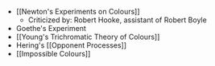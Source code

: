 

- [[Newton's Experiments on Colours]]
	- Criticized by: Robert Hooke, assistant of Robert Boyle
- Goethe's Experiment
- [[Young's Trichromatic Theory of Colours]]
- Hering's [[Opponent Processes]]
- [[Impossible Colours]]